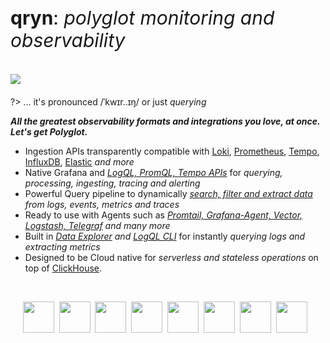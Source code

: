 <!-- <p id=start> -->
  
<h1 style="font-weight: normal;font-size: 30px;">
     <b>qryn</b>: <i>polyglot monitoring and observability</i><br/><br/>
<img src="https://user-images.githubusercontent.com/1423657/191464140-48851b2c-ada0-4cfb-b27d-315edc0ba890.gif">
</h1>

<!-- </p> -->

?> ... it's pronounced /ˈkwɪr..ɪŋ/ or just _querying_

_**All the greatest observability formats and integrations you love, at once. Let's get Polyglot.**_

* Ingestion APIs transparently compatible with [Loki](logs/ingestion#logql), [Prometheus](metrics/ingestion#prometheus), [Tempo](telemetry/ingestion#zipkin), [InfluxDB](metrics/ingestion#influx), [Elastic](logs/ingestion#elastic) _and more_
* Native Grafana and _[LogQL, PromQL, Tempo APIs](getting-started.md)_ for _querying, processing, ingesting, tracing and alerting_
* Powerful Query pipeline to dynamically _[search, filter and extract data](getting-started.md) from logs, events, metrics and traces_
* Ready to use with Agents such as _[Promtail, Grafana-Agent, Vector, Logstash, Telegraf](ingestion.md) and many more_
* Built in _[Data Explorer](getting-started#view) and [LogQL CLI](getting-started#vlogql)_ for instantly _querying logs and extracting metrics_
* Designed to be Cloud native for _serverless and stateless operations_ on top of [ClickHouse](https://clickhouse.com/clickhouse).

<br>

&nbsp;&nbsp;&nbsp;&nbsp;&nbsp;<img src="https://github.com/metrico/qryn-docs/blob/main/docs/resources/images/qryn_logo_trans.png?raw=true" width=50 />&nbsp;
<img src="https://user-images.githubusercontent.com/1423657/184496222-ca95d80c-906f-4c77-a963-86f0b27a56b0.png" width=50 />&nbsp;
<img src="https://user-images.githubusercontent.com/1423657/184496304-4f35a365-efdc-4dca-9771-6b7b1deb9ae3.png" width=50 />&nbsp;
<img src="https://user-images.githubusercontent.com/1423657/184496174-aca323dd-f40e-489a-a584-fa7348c0eab0.png" width=50 />&nbsp;
<img src="https://user-images.githubusercontent.com/1423657/184496973-9f46e551-872d-4a25-877c-51a2e5f53e84.png" width=50 />&nbsp;
<img src="https://user-images.githubusercontent.com/1423657/184494381-15d20f5d-3d52-411b-9064-dfd2ccea7c1c.png" width=50 />&nbsp;
<img src="https://user-images.githubusercontent.com/1423657/184494438-17d7ceb0-a62a-4819-9b1c-43d7f0baf802.png" width=50 />&nbsp;
<img src="https://avatars.githubusercontent.com/u/54801242?s=200&v=4" width=50 /><br/>
  
